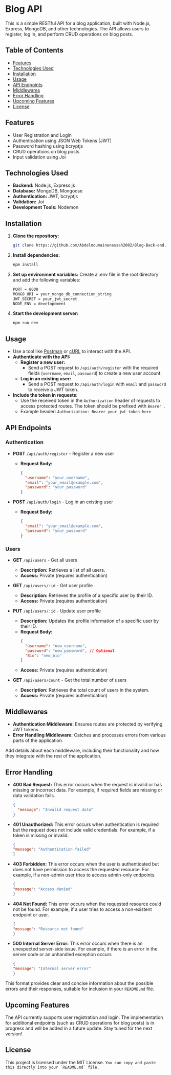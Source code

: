 # Blog API

This is a simple RESTful API for a blog application, built with Node.js, Express, MongoDB, and other technologies. The API allows users to register, log in, and perform CRUD operations on blog posts.

## Table of Contents

- [Features](#features)
- [Technologies Used](#technologies-used)
- [Installation](#installation)
- [Usage](#usage)
- [API Endpoints](#api-endpoints)
- [Middlewares](#middlewares)
- [Error Handling](#error-handling)
- [Upcoming Features](#upcoming-features)
- [License](#license)

## Features

- User Registration and Login
- Authentication using JSON Web Tokens (JWT)
- Password hashing using bcryptjs
- CRUD operations on blog posts
- Input validation using Joi

## Technologies Used

- **Backend:** Node.js, Express.js
- **Database:** MongoDB, Mongoose
- **Authentication:** JWT, bcryptjs
- **Validation:** Joi
- **Development Tools:** Nodemon

## Installation

1. **Clone the repository:**
   ```bash
   git clone https://github.com/Abdelmoumainenessah2002/Blog-Back-end.git
   ```
2. **Install dependencies:**
   ```bash
   npm install
   ```
3. **Set up environment variables:**
   Create a .env file in the root directory and add the following variables:
   ```bash
   PORT = 8000
   MONGO_URI = your_mongo_db_connection_string
   JWT_SECRET = your_jwt_secret
   NODE_ENV = developement
   ```
4. **Start the development server:**

    ```bash
    npm run dev
    ```


## Usage

- Use a tool like [Postman](https://www.postman.com/) or [cURL](https://curl.se/) to interact with the API.
- **Authenticate with the API:**
  - **Register a new user:**
    - Send a POST request to `/api/auth/register` with the required fields (`username`, `email`, `password`) to create a new user account.
  - **Log in an existing user:**
    - Send a POST request to `/api/auth/login` with `email` and `password` to receive a JWT token.
- **Include the token in requests:**
  - Use the received token in the `Authorization` header of requests to access protected routes. The token should be prefixed with `Bearer `.
  - Example header: `Authorization: Bearer your_jwt_token_here`


## API Endpoints

### Authentication
- **POST** `/api/auth/register` - Register a new user
  - **Request Body:**
    ```json
    {
      "username": "your_username",
      "email": "your_email@example.com",
      "password": "your_password"
    }
    ```

- **POST** `/api/auth/login` - Log in an existing user
  - **Request Body:**
    ```json
    {
      "email": "your_email@example.com",
      "password": "your_password"
    }
    ```
### Users
- **GET** `/api/users` - Get all users
  - **Description:** Retrieves a list of all users.
  - **Access:** Private (requires authentication)

- **GET** `/api/users/:id` - Get user profile
  - **Description:** Retrieves the profile of a specific user by their ID.
  - **Access:** Private (requires authentication)

- **PUT** `/api/users/:id` - Update user profile
  - **Description:** Updates the profile information of a specific user by their ID.
  - **Request Body:**
    ```json
    {
      "username": "new_username",
      "password": "new_password", // Optional
      "Bio": "new_bio"
    }
    ```
  - **Access:** Private (requires authentication)

- **GET** `/api/users/count` - Get the total number of users
  - **Description:** Retrieves the total count of users in the system.
  - **Access:** Private (requires authentication)

## Middlewares

- **Authentication Middleware:** Ensures routes are protected by verifying JWT tokens.
- **Error Handling Middleware:** Catches and processes errors from various parts of the application.

Add details about each middleware, including their functionality and how they integrate with the rest of the application.

## Error Handling

- **400 Bad Request:** This error occurs when the request is invalid or has missing or incorrect data. For example, if required fields are missing or data validation fails.

  ```json
  {
    "message": "Invalid request data"
  }
  ```

- **401 Unauthorized:** This error occurs when authentication is required but the request does not include valid credentials. For example, if a token is missing or invalid.

  ```json
  {
  "message": "Authentication failed"
  }
  ```

- **403 Forbidden:** This error occurs when the user is authenticated but does not have permission to access the requested resource. For example, if a non-admin user tries to access admin-only endpoints.

  ```json
  {
  "message": "Access denied"
  }
  ```

- **404 Not Found:** This error occurs when the requested resource could not be found. For example, if a user tries to access a non-existent endpoint or user.

  ```json
  {
  "message": "Resource not found"
  }
  ```

- **500 Internal Server Error:** This error occurs when there is an unexpected server-side issue. For example, if there is an error in the server code or an unhandled exception occurs

  ```json
  {
  "message": "Internal server error"
  }
  ```

This format provides clear and concise information about the possible errors and their responses, suitable for inclusion in your `README.md` file.






## Upcoming Features

The API currently supports user registration and login. The implementation for additional endpoints (such as CRUD operations for blog posts) is in progress and will be added in a future update. Stay tuned for the next version!

## License

This project is licensed under the MIT License.
    ```
    You can copy and paste this directly into your `README.md` file.
    ```
